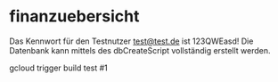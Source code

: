 # finanzuebersicht
Das Kennwort für den Testnutzer test@test.de ist 123QWEasd!
Die Datenbank kann mittels des dbCreateScript vollständig erstellt werden.

gcloud trigger build test #1
